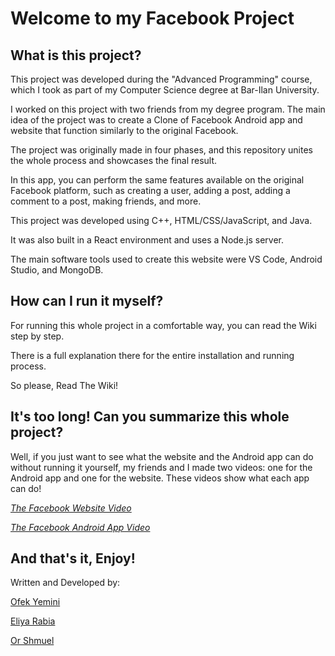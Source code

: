 # Welcome to my Facebook Project

## What is this project?

This project was developed during the "Advanced Programming" course, which I took as part of my Computer Science degree at Bar-Ilan University.

I worked on this project with two friends from my degree program. The main idea of the project was to create a Clone of Facebook Android app and website that function similarly to the original Facebook.

The project was originally made in four phases, and this repository unites the whole process and showcases the final result.

In this app, you can perform the same features available on the original Facebook platform, such as creating a user, adding a post, adding a comment to a post, making friends, and more.

This project was developed using C++, HTML/CSS/JavaScript, and Java.

It was also built in a React environment and uses a Node.js server.

The main software tools used to create this website were VS Code, Android Studio, and MongoDB.

## How can I run it myself?

For running this whole project in a comfortable way, you can read the Wiki step by step.

There is a full explanation there for the entire installation and running process. 

So please, Read The Wiki!

## It's too long! Can you summarize this whole project?

Well, if you just want to see what the website and the Android app can do without running it yourself, my friends and I made two videos: one for the Android app and one for the website. These videos show what each app can do!

[*The Facebook Website Video*](https://www.youtube.com/watch?v=7xheojkxw5M)

[*The Facebook Android App Video*](https://www.youtube.com/watch?v=onclwdYc8EU)

## And that's it, Enjoy! 
Written and Developed by:  

[Ofek Yemini](https://github.com/ofekyem) 

[Eliya Rabia](https://github.com/EliyaRabia) 

[Or Shmuel](https://github.com/orshmuel9)


